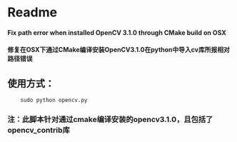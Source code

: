 # Readme

#### Fix path error when installed OpenCV 3.1.0 through CMake build on OSX

#### 修复在OSX下通过CMake编译安装OpenCV3.1.0在python中导入cv库所报相对路径错误

## 使用方式：

```
    sudo python opencv.py
```

### 注：此脚本针对通过cmake编译安装的opencv3.1.0，且包括了opencv_contrib库
